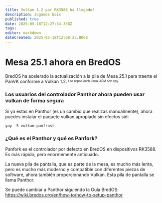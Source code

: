 ```yaml
---
title: Vulkan 1.2 por RK3588 ha llegado!
description: Jugamos bois
published: true
date: 2025-05-18T12:27:54.338Z
tags:
editor: markdown
dateCreated: 2025-05-18T12:08:23.806Z
---
```


# Mesa 25.1 ahora en BredOS

BredOS ha acelerado la actualización a la pila de Mesa 25.1 para traerte el PanVK conforme a Vulkan 1.2. <sup><sub>Los repos Arch Linux ARM son epy.</sub></sup>

### Los usuarios del controlador Panthor ahora pueden usar vulkan de forma segura

Si ya estás en Panthor (es un cambio que realizas manualmente), ahora puedes instalar el paquete vulkan apropiado sin efectos sid:

```
yay -S vulkan-panfrost
```

### ¿Qué es el Panthor y qué es Panfork?

Panfork es el controlador por defecto en BredOS en dispositivos RK3588.
Es más rápido, pero enormemente anticuado.

La nueva pila de pantalla, que es parte de la mesa, es mucho más lenta, pero es mucho más moderno y compatible con diferentes piezas de software, ahora también proporcionando Vulkan.
Esta pila de pantalla se llama Panthor.

Se puede cambiar a Panthor siguiendo la Guía BredOS:
https://wiki.bredos.org/en/how-to/how-to-setup-panthor